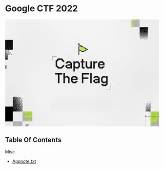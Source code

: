 # Google CTF 2022

![](images/banner.png)

## Table Of Contents
Misc
- [Appnote.txt](misc-appnote.md)